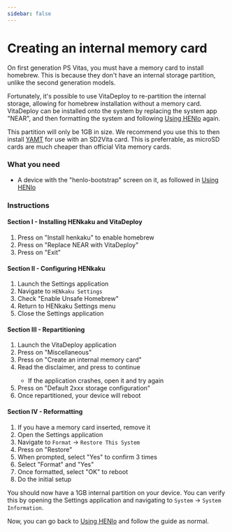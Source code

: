 ```yaml
---
sidebar: false
---
```


# Creating an internal memory card

On first generation PS Vitas, you must have a memory card to install homebrew. This is because they don't have an internal storage partition, unlike the second generation models.

Fortunately, it's possible to use VitaDeploy to re-partition the internal storage, allowing for homebrew installation without a memory card. VitaDeploy can be installed onto the system by replacing the system app "NEAR", and then formatting the system and following [Using HENlo](using-henlo) again.

This partition will only be 1GB in size. We recommend you use this to then install [YAMT](yamt) for use with an SD2Vita card. This is preferrable, as microSD cards are much cheaper than official Vita memory cards.

### What you need

- A device with the "henlo-bootstrap" screen on it, as followed in [Using HENlo](using-henlo)

### Instructions

#### Section I - Installing HENkaku and VitaDeploy

1. Press <Btn btn="confirm" /> on "Install henkaku" to enable homebrew
1. Press <Btn btn="confirm" /> on "Replace NEAR with VitaDeploy"
1. Press <Btn btn="confirm" /> on "Exit"

#### Section II - Configuring HENkaku

1. Launch the Settings application
1. Navigate to `HENkaku Settings`
1. Check "Enable Unsafe Homebrew"
1. Return to HENkaku Settings menu
1. Close the Settings application

#### Section III - Repartitioning

1. Launch the VitaDeploy application
1. Press <Btn btn="confirm" /> on "Miscellaneous"
1. Press <Btn btn="confirm" /> on "Create an internal memory card"
1. Read the disclaimer, and press <Btn btn="confirm" /> to continue
    - If the application crashes, open it and try again
1. Press <Btn btn="confirm" /> on "Default 2xxx storage configuration"
1. Once repartitioned, your device will reboot

#### Section IV - Reformatting

1. If you have a memory card inserted, remove it
1. Open the Settings application
1. Navigate to `Format` -> `Restore This System`
1. Press <Btn btn="confirm" /> on "Restore"
1. When prompted, select "Yes" to confirm 3 times
1. Select "Format" and "Yes"
1. Once formatted, select "OK" to reboot
1. Do the initial setup

You should now have a 1GB internal partition on your device. You can verify this by opening the Settings application and navigating to `System` -> `System Information`.

Now, you can go back to [Using HENlo](using-henlo) and follow the guide as normal.
